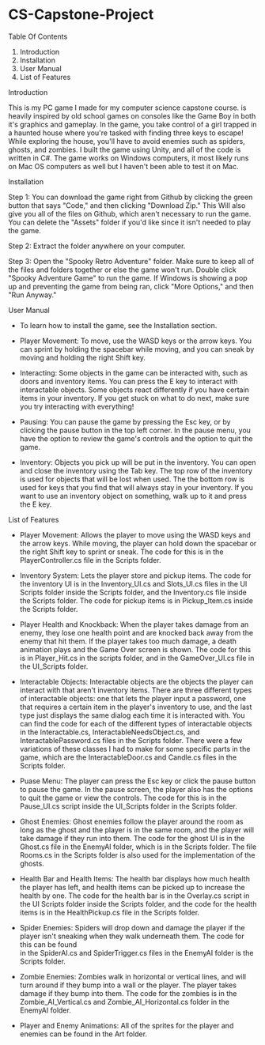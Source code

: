 # CS-Capstone-Project

Table Of Contents

1. Introduction
2. Installation
3. User Manual
4. List of Features


Introduction

This is my PC game I made for my computer science capstone course. is heavily inspired by old school games on consoles like the Game Boy in
both it's graphics and gameplay. In the game, you take control of a girl trapped in a haunted house where you're tasked with finding three keys 
to escape! While exploring the house, you'll have to avoid enemies such as spiders, ghosts, and zombies. I built the game using Unity, and all of 
the code is written in C#. The game works on Windows computers, it most likely runs on Mac OS computers as well but I haven't been able to test it
on Mac.


Installation

Step 1: You can download the game right from Github by clicking the green button that says "Code," and then clicking "Download Zip." This 
        Will also give you all of the files on Github, which aren't necessary to run the game. You can delete the "Assets" folder if you'd 
        like since it isn't needed to play the game.
        
Step 2: Extract the folder anywhere on your computer.

Step 3: Open the "Spooky Retro Adventure" folder. Make sure to keep all of the files and folders together or else the game won't run.
        Double click "Spooky Adventure Game" to run the game. If Windows is showing a pop up and preventing the game from being ran,
        click "More Options," and then "Run Anyway."
        
        
User Manual
  
  - To learn how to install the game, see the Installation section.
  
  - Player Movement: To move, use the WASD keys or the arrow keys. You can sprint by holding the spacebar while moving, and you can 
                     sneak by moving and holding the right Shift key.
                     
  - Interacting:    Some objects in the game can be interacted with, such as doors and inventory items. You can press the E key to interact
                    with interactable objects. Some objects react differently if you have certain items in your inventory. If you get stuck 
                    on what to do next, make sure you try interacting with everything!
                 
  - Pausing:        You can pause the game by pressing the Esc key, or by clicking the pause button in the top left corner. In the pause menu, you 
                    have the option to review the game's controls and the option to quit the game.
             
  - Inventory:      Objects you pick up will be put in the inventory. You can open and close the inventory using the Tab key. The top row of the 
                    inventory is used for objects that will be lost when used. The the bottom row is used for keys that you find that will always
                    stay in your inventory. If you want to use an inventory object on something, walk up to it and press the E key.
                    
          
List of Features

  - Player Movement: Allows the player to move using the WASD keys and the arrow keys. While moving, the player can hold down the spacebar or the
                     right Shift key to sprint or sneak. The code for this is in the PlayerController.cs file in the Scripts folder.
                     
  - Inventory System: Lets the player store and pickup items. The code for the inventory UI is in the Inventory_UI.cs and Slots_UI.cs files in the UI Scripts
                      folder inside the Scripts folder, and the Inventory.cs file inside the Scripts folder. The code for pickup items is in Pickup_Item.cs
                      inside the Scripts folder.
                      
  - Player Health and Knockback: When the player takes damage from an enemy, they lose one health point and are knocked back away from the enemy that hit them.
                                 If the player takes too much damage, a death animation plays and the Game Over screen is shown. The code for this is in 
                                 Player_Hit.cs in the scripts folder, and in the GameOver_UI.cs file in the UI_Scripts folder.
                                 
  - Interactable Objects: Interactable objects are the objects the player can interact with that aren't inventory items. There are three different types of
                          interactable objects: one that lets the player input a password, one that requires a certain item in the player's inventory to use,
                          and the last type just displays the same dialog each time it is interacted with. You can find the code for each of the different types
                          of interactable objects in the Interactable.cs, InteractableNeedsObject.cs, and InteractablePassword.cs files in the Scripts folder.
                          There were a few variations of these classes I had to make for some specific parts in the game, which are the InteractableDoor.cs and
                          Candle.cs files in the Scripts folder.
                          
  - Puase Menu: The player can press the Esc key or click the pause button to pause the game. In the pause screen, the player also has the options to quit
                the game or view the controls. The code for this is in the Pause_UI.cs script inside the UI_Scripts folder in the Scripts folder.
                
  - Ghost Enemies: Ghost enemies follow the player around the room as long as the ghost and the player is in the same room, and the player will take damage if they
                   run into them. The code for the ghost UI is in the Ghost.cs file in the EnemyAI folder, which is in the Scripts folder. The file Rooms.cs in the                        Scripts folder is also used for the implementation of the ghosts.
    
  - Health Bar and Health Items: The health bar displays how much health the player has left, and health items can be picked up to increase the health by one.
                                 The code for the health bar is in the Overlay.cs script in the UI Scripts folder inside the Scripts folder, and the code for
                                 the health items is in the HealthPickup.cs file in the Scripts folder.
                                 
  - Spider Enemies: Spiders will drop down and damage the player if the player isn't sneaking when they walk underneath them. The code for this can be found\
                    in the SpiderAI.cs and SpiderTrigger.cs files in the EnemyAI folder is the Scripts folder. 
                    
  - Zombie Enemies: Zombies walk in horizontal or vertical lines, and will turn around if they bump into a wall or the player. The player takes damage if they
                    bump into them. The code for the zombies is in the Zombie_AI_Vertical.cs and Zombie_AI_Horizontal.cs folder in the EnemyAI folder.
                    
  - Player and Enemy Animations: All of the sprites for the player and enemies can be found in the Art folder.
    
  


       
